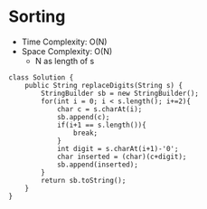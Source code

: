 # Sorting
* Time Complexity: O(N)
* Space Complexity: O(N)
	* N as length of s
```
class Solution {
    public String replaceDigits(String s) {
        StringBuilder sb = new StringBuilder();
        for(int i = 0; i < s.length(); i+=2){
            char c = s.charAt(i);
            sb.append(c);
            if(i+1 == s.length()){
                break;
            }
            int digit = s.charAt(i+1)-'0';
            char inserted = (char)(c+digit);
            sb.append(inserted);
        }
        return sb.toString();
    }
}
```